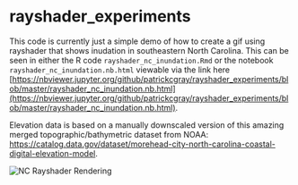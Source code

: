 # rayshader_experiments

This code is currently just a simple demo of how to create a gif using rayshader that shows inudation in southeastern North Carolina. This can be seen in either the R code `rayshader_nc_inundation.Rmd` or the notebook `rayshader_nc_inundation.nb.html` viewable via the link here [https://nbviewer.jupyter.org/github/patrickcgray/rayshader_experiments/blob/master/rayshader_nc_inundation.nb.html](https://nbviewer.jupyter.org/github/patrickcgray/rayshader_experiments/blob/master/rayshader_nc_inundation.nb.html).

Elevation data is based on a manually downscaled version of this amazing merged topographic/bathymetric dataset from NOAA: https://catalog.data.gov/dataset/morehead-city-north-carolina-coastal-digital-elevation-model.

![NC Rayshader Rendering](https://github.com/patrickcgray/rayshader_experiments/blob/master/elev_matrix_slow.gif)
